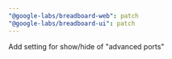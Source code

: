 ```yaml
---
"@google-labs/breadboard-web": patch
"@google-labs/breadboard-ui": patch
---
```


Add setting for show/hide of "advanced ports"
